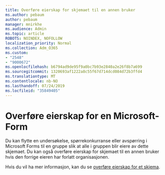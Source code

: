 ```yaml
---
title: Overføre eierskap for skjemaet til en annen bruker
ms.author: pebaum
author: pebaum
manager: mnirkhe
ms.audience: Admin
ms.topic: article
ROBOTS: NOINDEX, NOFOLLOW
localization_priority: Normal
ms.collection: Adm_O365
ms.custom:
- "2548"
- "9000672"
ms.openlocfilehash: b6794ad9de95f9a0bc7b93e2840a2e26f8b7a699
ms.sourcegitcommit: 1320693af1222a8c55f67d714dcd084d72b3ffd4
ms.translationtype: MT
ms.contentlocale: nb-NO
ms.lasthandoff: 07/24/2019
ms.locfileid: "35849405"
---
```

# <a name="transfer-ownership-of-a-microsoft-form"></a>Overføre eierskap for en Microsoft-Form

Du kan flytte en undersøkelse, spørrekonkurranse eller avspørring i Microsoft Forms til en gruppe slik at alle i gruppen blir eiere av dette skjemaet. Du kan også overføre eierskap for skjemaet til en annen bruker hvis den forrige eieren har forlatt organisasjonen.

Hvis du vil ha mer informasjon, kan du se [overføre eierskap for et skjema](https://support.office.com/article/Transfer-ownership-of-a-form-921a6361-a4e5-44ea-bce9-c4ed63aa54b4).